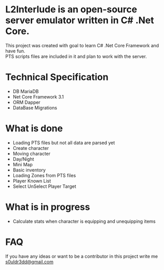 # L2Interlude is an open-source server emulator written in C# .Net Core.
This project was created with goal to learn C# .Net Core Framework and have fun. <br/>
PTS scripts files are included in it and plan to work with the server.

# Technical Specification
<ul>
<li>DB MariaDB</li>
<li>Net Core Framework 3.1</li>
<li>ORM Dapper</li>
<li>DataBase Migrations</li>
</ul>

# What is done
<ul>
<li>Loading PTS files but not all data are parsed yet</li>
<li>Create character</li>
<li>Moving character</li>
<li>Day/Night</li>
<li>Mini Map</li>
<li>Basic inventory</li>
<li>Loading Zones from PTS files</li>
<li>Player Known List</li>
<li>Select UnSelect Player Target</li>
</ul>

# What is in progress
<ul>
<li>Calculate stats when character is equipping and unequipping items</li>
</ul>

# FAQ
If you have any ideas or want to be a contributor in this project write me s0uldr3dd@gmail.com
